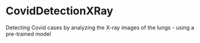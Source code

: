 # CovidDetectionXRay
Detecting Covid cases by analyzing the X-ray images of the lungs - using a pre-trained model
